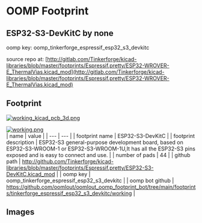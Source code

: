 # OOMP Footprint  
## ESP32-S3-DevKitC  by none  
  
oomp key: oomp_tinkerforge_espressif_esp32_s3_devkitc  
  
source repo at: [http://gitlab.com/Tinkerforge/kicad-libraries/blob/master/footprints/Espressif.pretty/ESP32-WROVER-E_ThermalVias.kicad_mod](http://gitlab.com/Tinkerforge/kicad-libraries/blob/master/footprints/Espressif.pretty/ESP32-WROVER-E_ThermalVias.kicad_mod)  
## Footprint  
  
[![working_kicad_pcb_3d.png](working_kicad_pcb_3d_600.png)](working_kicad_pcb_3d.png)  
  
[![working.png](working_600.png)](working.png)  
| name | value | 
| --- | --- | 
| footprint name | ESP32-S3-DevKitC | 
| footprint description | ESP32-S3 general-purpose development board, based on ESP32-S3-WROOM-1 or ESP32-S3-WROOM-1U,It has all the ESP32-S3 pins exposed and is easy to connect and use. | 
| number of pads | 44 | 
| github path | http://github.com/Tinkerforge/kicad-libraries/blob/master/footprints/Espressif.pretty/ESP32-S3-DevKitC.kicad_mod | 
| oomp key | oomp_tinkerforge_espressif_esp32_s3_devkitc | 
| oomp bot github | https://github.com/oomlout/oomlout_oomp_footprint_bot/tree/main/footprints/tinkerforge_espressif_esp32_s3_devkitc/working | 
## Images  
